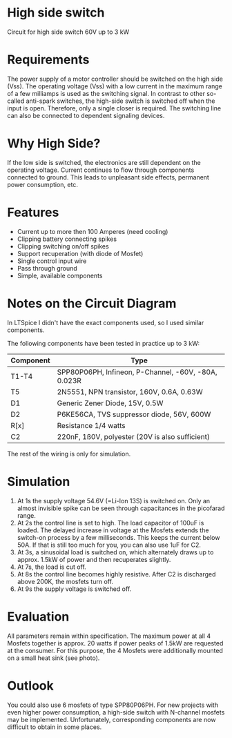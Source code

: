 # High side switch

Circuit for high side switch 60V up to 3 kW

# Requirements

The power supply of a motor controller should be switched on the high side (Vss). The operating voltage (Vss) with a low current in the maximum range of a few milliamps is used as the switching signal. In contrast to other so-called anti-spark switches, the high-side switch is switched off when the input is open. Therefore, only a single closer is required. The switching line can also be connected to dependent signaling devices.

# Why High Side?

If the low side is switched, the electronics are still dependent on the operating voltage. Current continues to flow through components connected to ground. This leads to unpleasant side effects, permanent power consumption, etc.

# Features

* Current up to more then 100 Amperes (need cooling)
* Clipping battery connecting spikes
* Clipping switching on/off spikes
* Support recuperation (with diode of Mosfet)
* Single control input wire
* Pass through ground
* Simple, available components

# Notes on the Circuit Diagram

In LTSpice I didn't have the exact components used, so I used similar components.

The following components have been tested in practice up to 3 kW:

| Component | Type |
| --------- | ---- |
| T1-T4 | SPP80P06PH, Infineon, P-Channel, -60V, -80A, 0.023R |
| T5 | 2N5551, NPN transistor, 160V, 0.6A, 0.63W |
| D1 | Generic Zener Diode, 15V, 0.5W |
| D2 | P6KE56CA, TVS suppressor diode, 56V, 600W |
| R[x] | Resistance 1/4 watts |
| C2 | 220nF, 1ß0V, polyester (20V is also sufficient) |

The rest of the wiring is only for simulation.

# Simulation

1. At 1s the supply voltage 54.6V (=Li-Ion 13S) is switched on. Only an almost invisible spike can be seen through capacitances in the picofarad range.
2. At 2s the control line is set to high. The load capacitor of 100uF is loaded. The delayed increase in voltage at the Mosfets extends the switch-on process by a few milliseconds. This keeps the current below 50A. If that is still too much for you, you can also use 1uF for C2.
3. At 3s, a sinusoidal load is switched on, which alternately draws up to approx. 1.5kW of power and then recuperates slightly.
4. At 7s, the load is cut off.
5. At 8s the control line becomes highly resistive. After C2 is discharged above 200K, the mosfets turn off.
6. At 9s the supply voltage is switched off.

# Evaluation

All parameters remain within specification. The maximum power at all 4 Mosfets together is approx. 20 watts if power peaks of 1.5kW are requested at the consumer. For this purpose, the 4 Mosfets were additionally mounted on a small heat sink (see photo).

# Outlook

You could also use 6 mosfets of type SPP80P06PH. For new projects with even higher power consumption, a high-side switch with N-channel mosfets may be implemented. Unfortunately, corresponding components are now difficult to obtain in some places.